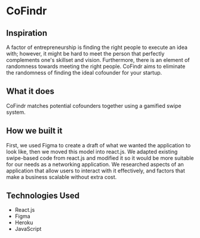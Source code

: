# CoFindr
## Inspiration
A factor of entrepreneurship is finding the right people to execute an idea with; however, it might be hard to meet the person that perfectly complements one's skillset and vision. Furthermore, there is an element of randomness towards meeting the right people. CoFindr aims to eliminate the randomness of finding the ideal cofounder for your startup.

## What it does
CoFindr matches potential cofounders together using a gamified swipe system.

## How we built it
First, we used Figma to create a draft of what we wanted the application to look like, then we moved this model into react.js. We adapted existing swipe-based code from react.js and modified it so it would be more suitable for our needs as a networking application. We researched aspects of an application that allow users to interact with it effectively, and factors that make a business scalable without extra cost.

## Technologies Used
- React.js
- Figma
- Heroku
- JavaScript
